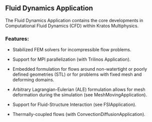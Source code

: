 ## Fluid Dynamics Application

The Fluid Dynamics Application contains the core developments in Computational Fluid Dynamics (CFD) within Kratos Multiphysics.

### Features:

- Stabilized FEM solvers for incompressible flow problems.

- Support for MPI parallelization (with Trilinos Application).

- Embedded formulation for flows around non-watertight or poorly defined geometries (STL) or for problems with fixed mesh and deforming domains.

- Arbitrary Lagrangian-Eulerian (ALE) formulation allows for mesh deformation during the simulation (see MeshMovingApplication).

- Support for Fluid-Structure Interaction (see FSIApplication).

- Thermally-coupled flows (with ConvectionDiffusionApplication).
